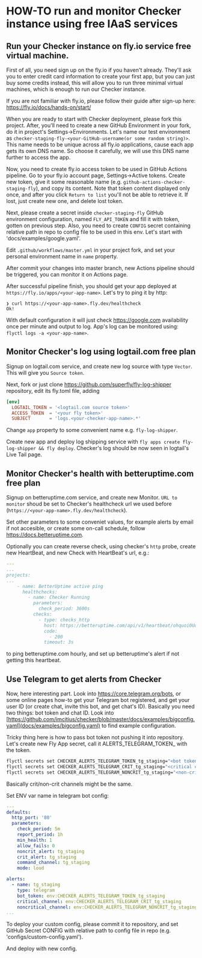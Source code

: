 # HOW-TO run and monitor Checker instance using free IAaS services

## Run your Checker instance on fly.io service free virtual machine.

First of all, you need sign up on the fly.io if you haven't already.
They'll ask you to enter credit card information to create your first app, but you can just buy some credits instead,
this will allow you to run three minimal virtual machines, which is enough to run our Checker instance.

If you are not familiar with fly.io, please follow their guide after sign-up here:
https://fly.io/docs/hands-on/start/

When you are ready to start with Checker deployment, please fork this project.
After, you'll need to create a new GitHub Environment in your fork, do it in project's Settings->Environments.
Let's name our test environment as `checker-staging-fly-<your-GitHub-username(or some random string)>`.
This name needs to be unique across all fly.io applications, cause each app gets its own DNS name.
So choose it carefully, we will use this DNS name further to access the app.

Now, you need to create fly.io access token to be used in GitHub Actions pipeline.
Go to your fly.io account page, Settings->Active tokens.
Create new token, give it some reasonable name (e.g. `github-actions-checker-staging-fly`), and copy its content.
Note that token content displayed only once, and after you click `Return to list` you'll not be able to retrieve it.
If lost, just create new one, and delete lost token.

Next, please create a secret inside `checker-staging-fly` GitHub environment configuration, named `FLY_API_TOKEN`
and fill it with token, gotten on previous step.
Also, you need to create `CONFIG` secret containing relative path in repo to config file to be used in this env.
Let's start with 'docs/examples/google.yaml'.

Edit `.github/workflows/master.yml` in your project fork, and set your personal environment name in `name` property.

After commit your changes into master branch, new Actions pipeline should be triggered, you can monitor it on
Actions page.

After successful pipeline finish, you should get your app deployed at `https://fly.io/apps/<your-app-name>`.
Let's try to ping it by http:
```
❯ curl https://<your-app-name>.fly.dev/healthcheck
Ok!
```

With default configuration it will just check https://google.com availability once per minute and output to log.
App's log can be monitored using: `flyctl logs -a <your-app-name>`.

## Monitor Checker's log using logtail.com free plan

Signup on logtail.com service, and create new log source with type `Vector`.
This will give you `Source token`. 

Next, fork or just clone https://github.com/superfly/fly-log-shipper repository, edit its fly.toml file, adding
```toml
[env]
  LOGTAIL_TOKEN = '<logtail.com source token>'
  ACCESS_TOKEN  = '<your fly token>'
  SUBJECT       = 'logs.<your-checker-app-name>.*' 
```
Change `app` property to some convenient name e.g. `fly-log-shipper`.

Create new app and deploy log shipping service with `fly apps create fly-log-shipper && fly deploy`.
Checker's log should be now seen in logtail's Live Tail page. 

## Monitor Checker's health with betteruptime.com free plan

Signup on betteruptime.com service, and create new Monitor.
`URL to monitor` shoud be set to Checker's healthcheck url we used before (`https://<your-app-name>.fly.dev/healthcheck`).

Set other parameters to some conveniet values, for example alerts by email if not accesible, or create some on-call schedule,
follow https://docs.betteruptime.com.

Optionally you can create reverse check, using checker's `http` probe, create new HeartBeat,
and new Check with HeartBeat's url, e.g.:
```yaml
---
...
projects:
...
    - name: BetterUptime active ping
      healthchecks:
        - name: Checker Running
          parameters:
            check_period: 3600s
          checks:
            - type: checks_http
              host: https://betteruptime.com/api/v1/heartbeat/ohquoi0Uong2Chai2AhT3ohN
              code:
                - 200
              timeout: 3s
```
to ping betteruptime.com hourly, and set up betteruptime's alert if not getting this heartbeat.

## Use Telegram to get alerts from Checker

Now, here interesting part.
Look into https://core.telegram.org/bots, or some online pages how-to get your Telegram bot registered,
and get your user ID (or create chat, invite this bot, and get chat's ID).
Basically you need two things: bot token and chat ID.
Look into [https://github.com/imcitius/checker/blob/master/docs/examples/bigconfig.yaml](docs/examples/bigconfig.yaml) to find example configuration.

Tricky thing here is how to pass bot token not pushing it into repository.
Let's create new Fly App secret, call it ALERTS_TELEGRAM_TOKEN_<alert name> with the token.
```bash
flyctl secrets set CHECKER_ALERTS_TELEGRAM_TOKEN_tg_staging="<bot token>"
flyctl secrets set CHECKER_ALERTS_TELEGRAM_CRIT_tg_staging="<critical channel id>"
flyctl secrets set CHECKER_ALERTS_TELEGRAM_NONCRIT_tg_staging="<non-critical channel id>"
```
Basically crit/non-crit channels might be the same.

Set ENV var name in telegram bot config:
```yaml
---
defaults:
  http_port: '80'
  parameters:
    check_period: 5m
    report_period: 1h
    min_health: 1
    allow_fails: 0
    noncrit_alert: tg_staging
    crit_alert: tg_staging
    command_channel: tg_staging
    mode: loud

alerts:
  - name: tg_staging
    type: telegram
    bot_token: env:CHECKER_ALERTS_TELEGRAM_TOKEN_tg_staging
    critical_channel: env:CHECKER_ALERTS_TELEGRAM_CRIT_tg_staging
    noncritical_channel: env:CHECKER_ALERTS_TELEGRAM_NONCRIT_tg_staging
...
```

To deploy your custom config, please commit it to repository, and set GitHub Secret CONFIG with relative path to config file
in repo (e.g. 'configs/custom-config.yaml').

And deploy with new config.
